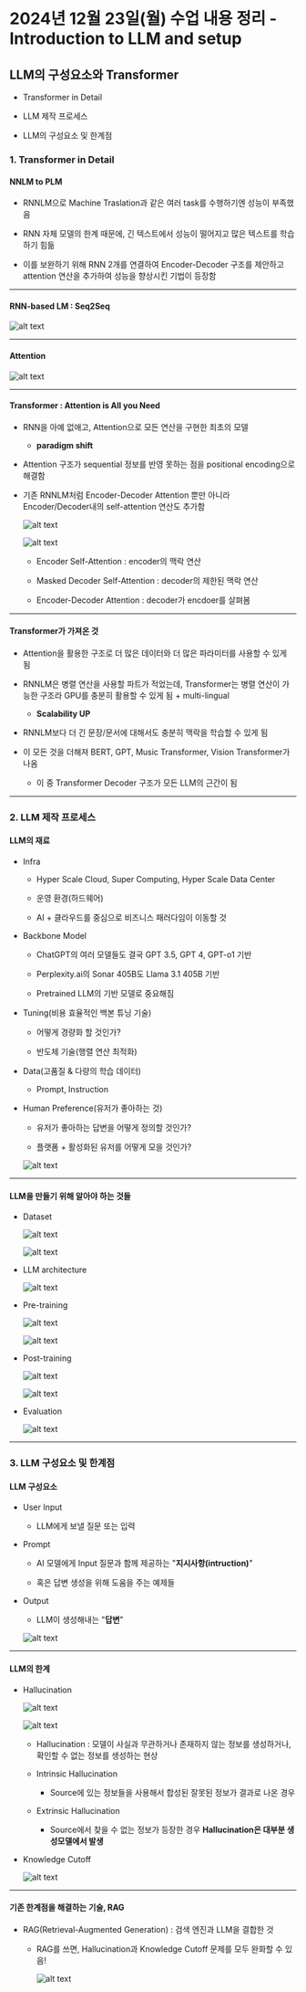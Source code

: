 # 2024년 12월 23일(월) 수업 내용 정리 - Introduction to LLM and setup


## LLM의 구성요소와 Transformer

- Transformer in Detail

- LLM 제작 프로세스

- LLM의 구성요소 및 한계점


### 1. Transformer in Detail

#### NNLM to PLM

- RNNLM으로 Machine Traslation과 같은 여러 task를 수행하기엔 성능이 부족했음

- RNN 자체 모델의 한계 때문에, 긴 텍스트에서 성능이 떨어지고 많은 텍스트를 학습하기 힘듦

- 이를 보완하기 위해 RNN 2개를 연결하여 Encoder-Decoder 구조를 제안하고 attention 연산을 추가하여 성능을 향상시킨 기법이 등장함

<hr>

#### RNN-based LM : Seq2Seq

  ![alt text](./images/image_00.png)

<hr>

#### Attention

  ![alt text](./images/image_01.png)

<hr>

#### Transformer : Attention is All you Need

- RNN을 아예 없애고, Attention으로 모든 연산을 구현한 최초의 모델

  - **paradigm shift**

- Attention 구조가 sequential 정보를 반영 못하는 점을 positional encoding으로 해결함

- 기존 RNNLM처럼 Encoder-Decoder Attention 뿐만 아니라 Encoder/Decoder내의 self-attention 연산도 추가함

  ![alt text](./images/image_02.png)

  ![alt text](./images/image_03.png)

  - Encoder Self-Attention : encoder의 맥락 연산

  - Masked Decoder Self-Attention : decoder의 제한된 맥락 연산
  
  - Encoder-Decoder Attention : decoder가 encdoer를 살펴봄


<hr>

#### Transformer가 가져온 것

- Attention을 활용한 구조로 더 많은 데이터와 더 많은 파라미터를 사용할 수 있게 됨

- RNNLM은 병렬 연산을 사용할 파트가 적었는데, Transformer는 병렬 연산이 가능한 구조라 GPU를 충분히 활용할 수 있게 됨 + multi-lingual

  - **Scalability UP**

- RNNLM보다 더 긴 문장/문서에 대해서도 충분히 맥락을 학습할 수 있게 됨

- 이 모든 것을 더해져 BERT, GPT, Music Transformer, Vision Transformer가 나옴

  - 이 중 Transformer Decoder 구조가 모든 LLM의 근간이 됨

<hr>


### 2. LLM 제작 프로세스

#### LLM의 재료

- Infra

  - Hyper Scale Cloud, Super Computing, Hyper Scale Data Center

  - 운영 환경(하드웨어)

  - AI + 클라우드를 중심으로 비즈니스 패러다임이 이동할 것


- Backbone Model

  - ChatGPT의 여러 모델들도 결국 GPT 3.5, GPT 4, GPT-o1 기반

  - Perplexity.ai의 Sonar 405B도 Llama 3.1 405B 기반

  - Pretrained LLM의 기반 모델로 중요해짐


- Tuning(비용 효율적인 백본 튜닝 기술)

  - 어떻게 경량화 할 것인가?

  - 반도체 기술(행렬 연산 최적화)


- Data(고품질 & 다량의 학습 데이터)

  - Prompt, Instruction


- Human Preference(유저가 좋아하는 것)

  - 유저가 좋아하는 답변을 어떻게 정의할 것인가?

  - 플랫폼 + 활성화된 유저를 어떻게 모을 것인가?

  ![alt text](./images/image_04.png)

<hr>

#### LLM을 만들기 위해 알아야 하는 것들

- Dataset

  ![alt text](./images/image_05.png)

  ![alt text](./images/image_06.png)

- LLM architecture

  ![alt text](./images/image_07.png)

- Pre-training

  ![alt text](./images/image_08.png)

  ![alt text](./images/image_09.png)

- Post-training

  ![alt text](./images/image_10.png)

  ![alt text](./images/image_11.png)

- Evaluation

  ![alt text](./images/image_12.png)

<hr>

### 3. LLM 구성요소 및 한계점

#### LLM 구성요소

- User Input

  - LLM에게 보낼 질문 또는 입력

- Prompt
  - AI 모델에게 Input 질문과 함께 제공하는 "**지시사항(intruction)**"

  - 혹은 답변 생성을 위해 도움을 주는 예제들

- Output

  - LLM이 생성해내는 "**답변**"

  ![alt text](./images/image_13.png)

<hr>

#### LLM의 한계

- Hallucination

  ![alt text](./images/image_14.png)

  ![alt text](./images/image_15.png)

  - Hallucination : 모델이 사실과 무관하거나 존재하지 않는 정보를 생성하거나, 확인할 수 없는 정보를 생성하는 현상

  - Intrinsic Hallucination

    - Source에 있는 정보들을 사용해서 합성된 잘못된 정보가 결과로 나온 경우

  - Extrinsic Hallucination

    - Source에서 찾을 수 없는 정보가 등장한 경우 **Hallucination은 대부분 생성모델에서 발생**


- Knowledge Cutoff

  ![alt text](./images/image_16.png)

<hr>

#### 기존 한계점을 해결하는 기술, RAG

- RAG(Retrieval-Augmented Generation) : 검색 엔진과 LLM을 결합한 것

  - RAG를 쓰면, Hallucination과 Knowledge Cutoff 문제를 모두 완화할 수 있음!

    ![alt text](./images/image_17.png)